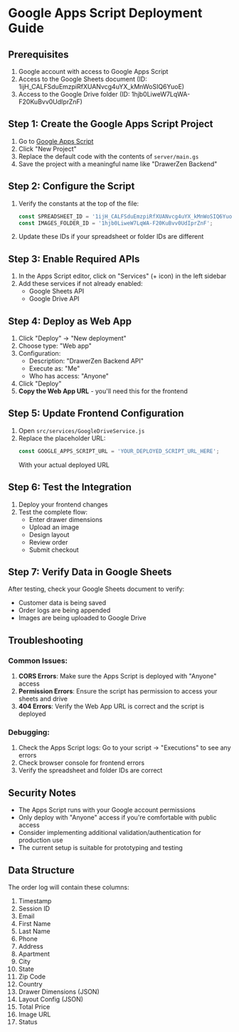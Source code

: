 # Google Apps Script Deployment Guide

## Prerequisites
1. Google account with access to Google Apps Script
2. Access to the Google Sheets document (ID: 1ijH_CALFSduEmzpiRfXUANvcg4uYX_kMnWoSIQ6YuoE)
3. Access to the Google Drive folder (ID: 1hjb0LiweW7LqWA-F20KuBvv0UdIprZnF)

## Step 1: Create the Google Apps Script Project

1. Go to [Google Apps Script](https://script.google.com)
2. Click "New Project"
3. Replace the default code with the contents of `server/main.gs`
4. Save the project with a meaningful name like "DrawerZen Backend"

## Step 2: Configure the Script

1. Verify the constants at the top of the file:
   ```javascript
   const SPREADSHEET_ID = '1ijH_CALFSduEmzpiRfXUANvcg4uYX_kMnWoSIQ6YuoE';
   const IMAGES_FOLDER_ID = '1hjb0LiweW7LqWA-F20KuBvv0UdIprZnF';
   ```

2. Update these IDs if your spreadsheet or folder IDs are different

## Step 3: Enable Required APIs

1. In the Apps Script editor, click on "Services" (+ icon) in the left sidebar
2. Add these services if not already enabled:
   - Google Sheets API
   - Google Drive API

## Step 4: Deploy as Web App

1. Click "Deploy" → "New deployment"
2. Choose type: "Web app"
3. Configuration:
   - Description: "DrawerZen Backend API"
   - Execute as: "Me"
   - Who has access: "Anyone"
4. Click "Deploy"
5. **Copy the Web App URL** - you'll need this for the frontend

## Step 5: Update Frontend Configuration

1. Open `src/services/GoogleDriveService.js`
2. Replace the placeholder URL:
   ```javascript
   const GOOGLE_APPS_SCRIPT_URL = 'YOUR_DEPLOYED_SCRIPT_URL_HERE';
   ```
   With your actual deployed URL

## Step 6: Test the Integration

1. Deploy your frontend changes
2. Test the complete flow:
   - Enter drawer dimensions
   - Upload an image
   - Design layout
   - Review order
   - Submit checkout

## Step 7: Verify Data in Google Sheets

After testing, check your Google Sheets document to verify:
- Customer data is being saved
- Order logs are being appended
- Images are being uploaded to Google Drive

## Troubleshooting

### Common Issues:

1. **CORS Errors**: Make sure the Apps Script is deployed with "Anyone" access
2. **Permission Errors**: Ensure the script has permission to access your sheets and drive
3. **404 Errors**: Verify the Web App URL is correct and the script is deployed

### Debugging:

1. Check the Apps Script logs: Go to your script → "Executions" to see any errors
2. Check browser console for frontend errors
3. Verify the spreadsheet and folder IDs are correct

## Security Notes

- The Apps Script runs with your Google account permissions
- Only deploy with "Anyone" access if you're comfortable with public access
- Consider implementing additional validation/authentication for production use
- The current setup is suitable for prototyping and testing

## Data Structure

The order log will contain these columns:
1. Timestamp
2. Session ID
3. Email
4. First Name
5. Last Name
6. Phone
7. Address
8. Apartment
9. City
10. State
11. Zip Code
12. Country
13. Drawer Dimensions (JSON)
14. Layout Config (JSON)
15. Total Price
16. Image URL
17. Status
